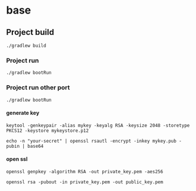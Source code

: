# base

## Project build

```
./gradlew build
```

### Project run

```
./gradlew bootRun
```
### Project run other port

```
./gradlew bootRun
```

#### generate key

```
keytool -genkeypair -alias mykey -keyalg RSA -keysize 2048 -storetype PKCS12 -keystore mykeystore.p12
```
```
echo -n "your-secret" | openssl rsautl -encrypt -inkey mykey.pub -pubin | base64
```

#### open ssl

```
openssl genpkey -algorithm RSA -out private_key.pem -aes256
```
```
openssl rsa -pubout -in private_key.pem -out public_key.pem
```

